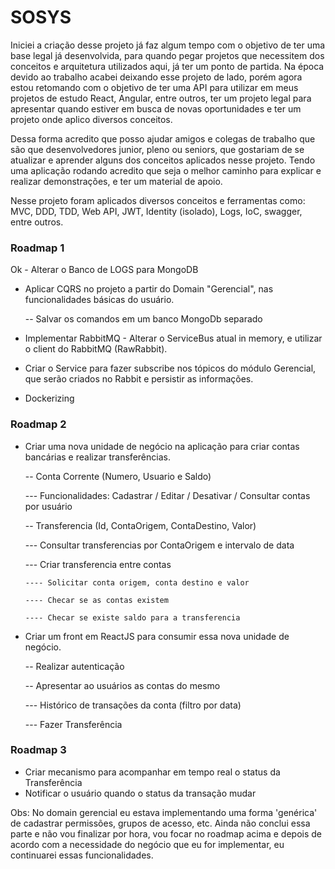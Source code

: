 # SOSYS

Iniciei a criação desse projeto já faz algum tempo com o objetivo de ter uma base legal já desenvolvida, para quando pegar projetos
que necessitem dos conceitos e arquitetura utilizados aqui, já ter um ponto de partida. Na época devido ao trabalho acabei
deixando esse projeto de lado, porém agora estou retomando com o objetivo de ter uma API para utilizar em meus projetos de estudo React, 
Angular, entre outros, ter um projeto legal para apresentar quando estiver em busca de novas oportunidades e ter um projeto onde
aplico diversos conceitos.

Dessa forma acredito que posso ajudar amigos e colegas de trabalho que são que desenvolvedores junior, pleno ou 
seniors, que gostariam de se atualizar e aprender alguns dos conceitos aplicados nesse projeto. Tendo uma aplicação rodando acredito que seja o melhor caminho para explicar e realizar demonstrações, e ter um material de apoio.

Nesse projeto foram aplicados diversos conceitos e ferramentas como: MVC, DDD, TDD, Web API, JWT, Identity (isolado), Logs, IoC, 
swagger, entre outros.

### Roadmap 1
Ok - Alterar o Banco de LOGS para MongoDB
- Aplicar CQRS no projeto a partir do Domain "Gerencial", nas funcionalidades básicas do usuário.
  
  -- Salvar os comandos em um banco MongoDb separado
- Implementar RabbitMQ - Alterar o ServiceBus atual in memory, e utilizar o client do RabbitMQ (RawRabbit).
- Criar o Service para fazer subscribe nos tópicos do módulo Gerencial, que serão criados no Rabbit e persistir as informações.
- Dockerizing

### Roadmap 2
- Criar uma nova unidade de negócio na aplicação para criar contas bancárias e realizar transferências.

  -- Conta Corrente (Numero, Usuario e Saldo)
  
    --- Funcionalidades: Cadastrar / Editar / Desativar / Consultar contas por usuário
    
  -- Transferencia (Id, ContaOrigem, ContaDestino, Valor)
  
    --- Consultar transferencias por ContaOrigem e intervalo de data
    
    --- Criar transferencia entre contas
    
      ---- Solicitar conta origem, conta destino e valor
      
      ---- Checar se as contas existem
      
      ---- Checar se existe saldo para a transferencia
      
- Criar um front em ReactJS para consumir essa nova unidade de negócio.

  -- Realizar autenticação
  
  -- Apresentar ao usuários as contas do mesmo
  
    --- Histórico de transações da conta (filtro por data)
    
    --- Fazer Transferência
    
### Roadmap 3
 - Criar mecanismo para acompanhar em tempo real o status da Transferência
 - Notificar o usuário quando o status da transação mudar

Obs: No domain gerencial eu estava implementando uma forma 'genérica' de cadastrar permissões, grupos de acesso, etc. Ainda não 
conclui essa parte e não vou finalizar por hora, vou focar no roadmap acima e depois de acordo com a necessidade do negócio que eu for
implementar, eu continuarei essas funcionalidades.
